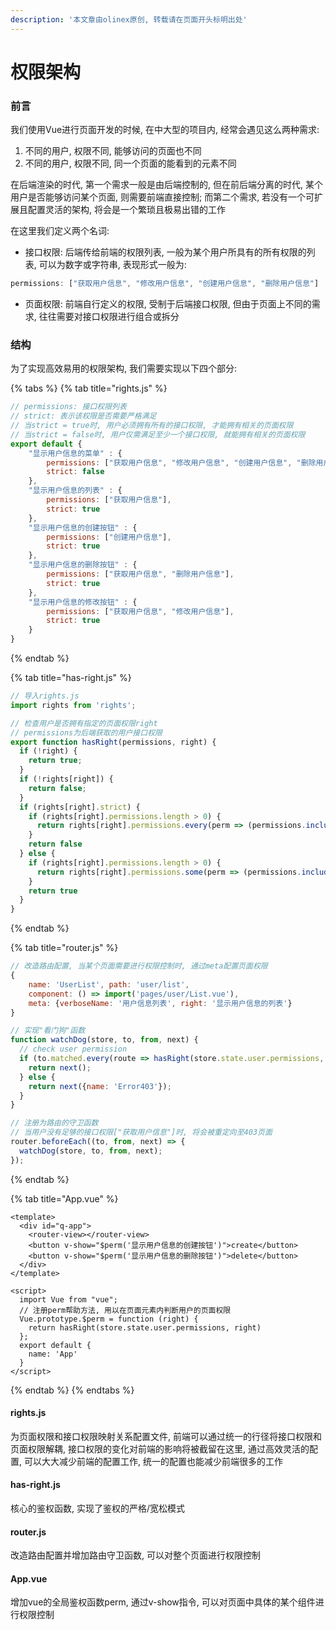 ```yaml
---
description: '本文章由olinex原创, 转载请在页面开头标明出处'
---
```


# 权限架构

### 前言

我们使用Vue进行页面开发的时候, 在中大型的项目内, 经常会遇见这么两种需求:

1. 不同的用户, 权限不同, 能够访问的页面也不同
2. 不同的用户, 权限不同, 同一个页面的能看到的元素不同

在后端渲染的时代, 第一个需求一般是由后端控制的, 但在前后端分离的时代, 某个用户是否能够访问某个页面, 则需要前端直接控制; 而第二个需求, 若没有一个可扩展且配置灵活的架构, 将会是一个繁琐且极易出错的工作

在这里我们定义两个名词:

* 接口权限: 后端传给前端的权限列表, 一般为某个用户所具有的所有权限的列表, 可以为数字或字符串, 表现形式一般为:

```javascript
permissions: ["获取用户信息", "修改用户信息", "创建用户信息", "删除用户信息"]
```

* 页面权限: 前端自行定义的权限, 受制于后端接口权限, 但由于页面上不同的需求, 往往需要对接口权限进行组合或拆分

### 结构

为了实现高效易用的权限架构, 我们需要实现以下四个部分:

{% tabs %}
{% tab title="rights.js" %}
```javascript
// permissions: 接口权限列表
// strict: 表示该权限是否需要严格满足
// 当strict = true时, 用户必须拥有所有的接口权限, 才能拥有相关的页面权限
// 当strict = false时, 用户仅需满足至少一个接口权限, 就能拥有相关的页面权限
export default {
    "显示用户信息的菜单" : {
        permissions: ["获取用户信息", "修改用户信息", "创建用户信息", "删除用户信息"],
        strict: false
    },
    "显示用户信息的列表" : {
        permissions: ["获取用户信息"],
        strict: true
    },
    "显示用户信息的创建按钮" : {
        permissions: ["创建用户信息"],
        strict: true
    },
    "显示用户信息的删除按钮" : {
        permissions: ["获取用户信息", "删除用户信息"],
        strict: true
    },
    "显示用户信息的修改按钮" : {
        permissions: ["获取用户信息", "修改用户信息"],
        strict: true
    }
}
```
{% endtab %}

{% tab title="has-right.js" %}
```javascript
// 导入rights.js
import rights from 'rights';

// 检查用户是否拥有指定的页面权限right
// permissions为后端获取的用户接口权限
export function hasRight(permissions, right) {
  if (!right) {
    return true;
  }
  if (!rights[right]) {
    return false;
  }
  if (rights[right].strict) {
    if (rights[right].permissions.length > 0) {
      return rights[right].permissions.every(perm => (permissions.includes(perm)))
    }
    return false
  } else {
    if (rights[right].permissions.length > 0) {
      return rights[right].permissions.some(perm => (permissions.includes(perm)))
    }
    return true
  }
}
```
{% endtab %}

{% tab title="router.js" %}
```javascript
// 改造路由配置, 当某个页面需要进行权限控制时, 通过meta配置页面权限
{
    name: 'UserList', path: 'user/list',
    component: () => import('pages/user/List.vue'),
    meta: {verboseName: '用户信息列表', right: '显示用户信息的列表'}
}

// 实现"看门狗"函数
function watchDog(store, to, from, next) {
  // check user permission
  if (to.matched.every(route => hasRight(store.state.user.permissions, route.meta.right))) {
    return next();
  } else {
    return next({name: 'Error403'});
  }
}

// 注册为路由的守卫函数
// 当用户没有足够的接口权限["获取用户信息"]时, 将会被重定向至403页面
router.beforeEach((to, from, next) => {
  watchDog(store, to, from, next);
});
```
{% endtab %}

{% tab title="App.vue" %}
```markup
<template>
  <div id="q-app">
    <router-view></router-view>
    <button v-show="$perm('显示用户信息的创建按钮')">create</button>
    <button v-show="$perm('显示用户信息的删除按钮')">delete</button>
  </div>
</template>

<script>
  import Vue from "vue";
  // 注册perm帮助方法, 用以在页面元素内判断用户的页面权限
  Vue.prototype.$perm = function (right) {
    return hasRight(store.state.user.permissions, right)
  };
  export default {
    name: 'App'
  }
</script>
```
{% endtab %}
{% endtabs %}

#### rights.js

为页面权限和接口权限映射关系配置文件, 前端可以通过统一的行径将接口权限和页面权限解耦, 接口权限的变化对前端的影响将被截留在这里, 通过高效灵活的配置, 可以大大减少前端的配置工作, 统一的配置也能减少前端很多的工作

#### has-right.js

核心的鉴权函数, 实现了鉴权的严格/宽松模式

#### router.js

改造路由配置并增加路由守卫函数, 可以对整个页面进行权限控制

#### App.vue

增加vue的全局鉴权函数perm, 通过v-show指令, 可以对页面中具体的某个组件进行权限控制

